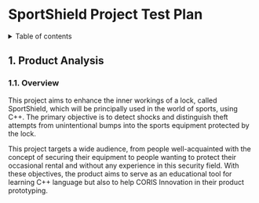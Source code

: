 # SportShield Project Test Plan

<details>
<summary>Table of contents</summary>

- [SportShield Project Test Plan](#sportshield-project-test-plan)
  - [1. Product Analysis](#1-product-analysis)
    - [1.1. Overview](#11-overview)

</details>

## 1. Product Analysis

### 1.1. Overview

This project aims to enhance the inner workings of a lock, called SportShield, which will be principally used in the world of sports, using C++. The primary objective is to detect shocks and distinguish theft attempts from unintentional bumps into the sports equipment protected by the lock.

This project targets a wide audience, from people well-acquainted with the concept of securing their equipment to people wanting to protect their occasional rental and without any experience in this security field. With these objectives, the product aims to serve as an educational tool for learning C++ language but also to help CORIS Innovation in their product prototyping.
